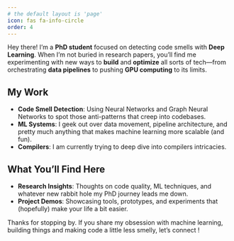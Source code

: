 ```yaml
---
# the default layout is 'page'
icon: fas fa-info-circle
order: 4
---
```





Hey there! I’m a **PhD student** focused on detecting code smells with  **Deep Learning**. When I’m not buried in research papers, you’ll find me experimenting with new ways to **build** and **optimize** all sorts of tech—from orchestrating **data pipelines** to pushing **GPU computing** to its limits. 

## My Work

- **Code Smell Detection**: Using Neural Networks and Graph Neural Networks to spot those  anti-patterns that creep into codebases.  
- **ML Systems**: I geek out over data movement, pipeline architecture, and pretty much anything that makes machine learning more scalable (and fun).
- **Compilers**: I am currently trying to deep dive into compilers intricacies.

## What You’ll Find Here

- **Research Insights**: Thoughts on code quality, ML techniques, and whatever new rabbit hole my PhD journey leads me down.  
- **Project Demos**: Showcasing tools, prototypes, and experiments that (hopefully) make your life a bit easier.  

Thanks for stopping by. If you share my obsession with machine learning, building things and making code a little less smelly, let’s connect !
